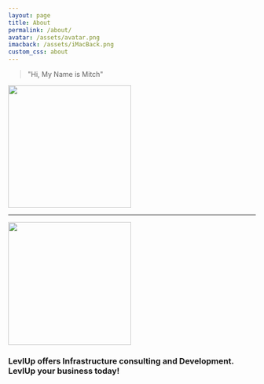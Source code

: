 ```yaml
---
layout: page
title: About
permalink: /about/
avatar: /assets/avatar.png
imacback: /assets/iMacBack.png
custom_css: about
---
```


<div class="about">

  <blockquote class="speech-bubble">
	  <p>"Hi, My Name is Mitch"</p>
  </blockquote>
  <img src="{{ page.avatar }}" height="250px"/>
 
<hr>
  <img class="imac" src="{{ page.imacback }}" height="250px"/>

<h3>LevlUp offers Infrastructure consulting and Development. LevlUp your business today!</h3>

</div>


